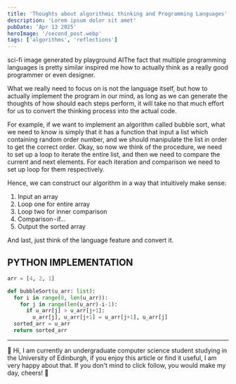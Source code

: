 ```yaml
---
title: 'Thoughts about algorithmic thinking and Programming Languages'
description: 'Lorem ipsum dolor sit amet'
pubDate: 'Apr 13 2025'
heroImage: '/second_post.webp'
tags: ['algorithms', 'reflections']
---
```


sci-fi image generated by playground AIThe fact that multiple programming languages is pretty similar inspired me how to actually think as a really good programmer or even designer.

What we really need to focus on is not the language itself, but how to actually implement the program in our mind, as long as we can generate the thoughts of how should each steps perform, it will take no that much effort for us to convert the thinking process into the actual code.

For example, if we want to implement an algorithm called bubble sort, what we need to know is simply that it has a function that input a list which containing random order number, and we should manipulate the list in order to get the correct order.
Okay, so now we think of the procedure, we need to set up a loop to iterate the entire list, and then we need to compare the current and next elements. For each iteration and comparison we need to set up loop for them respectively.

Hence, we can construct our algorithm in a way that intuitively make sense:

1. Input an array
2. Loop one for entire array
3. Loop two for inner comparison
4. Comparison - if…
5. Output the sorted array

And last, just think of the language feature and convert it.

## PYTHON IMPLEMENTATION

```python
arr = [4, 2, 1]

def bubbleSort(u_arr: list):
  for i in range(0, len(u_arr)):
    for j in range(len(u_arr)-i-1):
      if u_arr[j] > u_arr[j+1]:
        u_arr[j], u_arr[j+1] = u_arr[j+1], u_arr[j]
  sorted_arr = u_arr
  return sorted_arr
```

---

👋 Hi, I am currently an undergraduate computer science student studying in the University of Edinburgh, if you enjoy this article or find it useful, I am very happy about that. If you don't mind to click follow, you would make my day, cheers! 🥂

